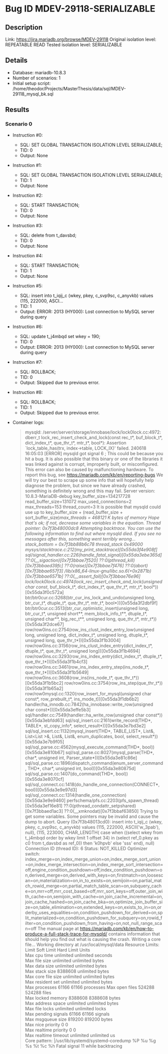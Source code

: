 # Bug ID MDEV-29118-SERIALIZABLE

## Description

Link:                     https://jira.mariadb.org/browse/MDEV-29118
Original isolation level: REPEATABLE READ
Tested isolation level:   SERIALIZABLE


## Details
 * Database: mariadb-10.8.3
 * Number of scenarios: 1
 * Initial setup script: /home/theodor/Projects/MasterThesis/data/sql/MDEV-29118_mysql_bk.sql

## Results
### Scenario 0
 * Instruction #0:
     - SQL:  SET GLOBAL TRANSACTION ISOLATION LEVEL SERIALIZABLE;
     - TID: 0
     - Output: None
 * Instruction #1:
     - SQL:  SET GLOBAL TRANSACTION ISOLATION LEVEL SERIALIZABLE;
     - TID: 1
     - Output: None
 * Instruction #2:
     - SQL:  START TRANSACTION;
     - TID: 0
     - Output: None
 * Instruction #3:
     - SQL:  delete from t_davsbd;
     - TID: 0
     - Output: None
 * Instruction #4:
     - SQL:  START TRANSACTION;
     - TID: 1
     - Output: None
 * Instruction #5:
     - SQL:  insert into t_iqij_c (wkey, pkey, c_svp9sc, c_anyvkb) values (115, 222000, ASCI...
     - TID: 1
     - Output: ERROR: 2013 (HY000): Lost connection to MySQL server during query
 * Instruction #6:
     - SQL:  update t_j4mbqd set wkey = 190;
     - TID: 0
     - Output: ERROR: 2013 (HY000): Lost connection to MySQL server during query
 * Instruction #7:
     - SQL:  ROLLBACK;
     - TID: 0
     - Output: Skipped due to previous error.
 * Instruction #8:
     - SQL:  ROLLBACK;
     - TID: 1
     - Output: Skipped due to previous error.

 * Container logs:
   > mysqld: /server/server/storage/innobase/lock/lock0lock.cc:4972: dberr_t lock_rec_insert_check_and_lock(const rec_t*, buf_block_t*, dict_index_t*, que_thr_t*, mtr_t*, bool*): Assertion `lock_table_has(trx, index->table, LOCK_IX)' failed.
   > 240618 16:05:03 [ERROR] mysqld got signal 6 ;
   > This could be because you hit a bug. It is also possible that this binary
   > or one of the libraries it was linked against is corrupt, improperly built,
   > or misconfigured. This error can also be caused by malfunctioning hardware.
   > To report this bug, see https://mariadb.com/kb/en/reporting-bugs
   > We will try our best to scrape up some info that will hopefully help
   > diagnose the problem, but since we have already crashed, 
   > something is definitely wrong and this may fail.
   > Server version: 10.8.3-MariaDB-debug
   > key_buffer_size=134217728
   > read_buffer_size=131072
   > max_used_connections=2
   > max_threads=153
   > thread_count=3
   > It is possible that mysqld could use up to 
   > key_buffer_size + (read_buffer_size + sort_buffer_size)*max_threads = 468121 K  bytes of memory
   > Hope that's ok; if not, decrease some variables in the equation.
   > Thread pointer: 0x7f3b48000dc8
   > Attempting backtrace. You can use the following information to find out
   > where mysqld died. If you see no messages after this, something went
   > terribly wrong...
   > stack_bottom = 0x7f3bb88b6c78 thread_stack 0x49000
   > mysys/stacktrace.c:212(my_print_stacktrace)[0x55da3f4e908f]
   > sql/signal_handler.cc:226(handle_fatal_signal)[0x55da3ebe365d]
   > ??:0(__sigaction)[0x7f3bbae7f520]
   > ??:0(pthread_kill)[0x7f3bbaed39fc]
   > ??:0(raise)[0x7f3bbae7f476]
   > ??:0(abort)[0x7f3bbae657f3]
   > /lib/x86_64-linux-gnu/libc.so.6(+0x2871b)[0x7f3bbae6571b]
   > ??:0(__assert_fail)[0x7f3bbae76e96]
   > lock/lock0lock.cc:4974(lock_rec_insert_check_and_lock(unsigned char const*, buf_block_t*, dict_index_t*, que_thr_t*, mtr_t*, bool*))[0x55da3f0c572a]
   > btr/btr0cur.cc:3268(btr_cur_ins_lock_and_undo(unsigned long, btr_cur_t*, dtuple_t*, que_thr_t*, mtr_t*, bool*))[0x55da3f2dbf9f]
   > btr/btr0cur.cc:3513(btr_cur_optimistic_insert(unsigned long, btr_cur_t*, unsigned short**, mem_block_info_t**, dtuple_t*, unsigned char**, big_rec_t**, unsigned long, que_thr_t*, mtr_t*))[0x55da3f2dce67]
   > row/row0ins.cc:2754(row_ins_clust_index_entry_low(unsigned long, unsigned long, dict_index_t*, unsigned long, dtuple_t*, unsigned long, que_thr_t*))[0x55da3f1b3004]
   > row/row0ins.cc:3156(row_ins_clust_index_entry(dict_index_t*, dtuple_t*, que_thr_t*, unsigned long))[0x55da3f1b4694]
   > row/row0ins.cc:3293(row_ins_index_entry(dict_index_t*, dtuple_t*, que_thr_t*))[0x55da3f1b4cf3]
   > row/row0ins.cc:3461(row_ins_index_entry_step(ins_node_t*, que_thr_t*))[0x55da3f1b5649]
   > row/row0ins.cc:3608(row_ins(ins_node_t*, que_thr_t*))[0x55da3f1b5bc2]
   > row/row0ins.cc:3754(row_ins_step(que_thr_t*))[0x55da3f1b65a2]
   > row/row0mysql.cc:1320(row_insert_for_mysql(unsigned char const*, row_prebuilt_t*, ins_mode_t))[0x55da3f1db6b2]
   > handler/ha_innodb.cc:7842(ha_innobase::write_row(unsigned char const*))[0x55da3effe5b3]
   > sql/handler.cc:7549(handler::ha_write_row(unsigned char const*))[0x55da3ebfdd63]
   > sql/sql_insert.cc:2161(write_record(THD*, TABLE*, st_copy_info*, select_result*))[0x55da3e7bd3e2]
   > sql/sql_insert.cc:1132(mysql_insert(THD*, TABLE_LIST*, List<Item>&, List<List<Item> >&, List<Item>&, List<Item>&, enum_duplicates, bool, select_result*))[0x55da3e7b9f05]
   > sql/sql_parse.cc:4562(mysql_execute_command(THD*, bool))[0x55da3e810b67]
   > sql/sql_parse.cc:8027(mysql_parse(THD*, char*, unsigned int, Parser_state*))[0x55da3e81c86e]
   > sql/sql_parse.cc:1896(dispatch_command(enum_server_command, THD*, char*, unsigned int, bool))[0x55da3e80875d]
   > sql/sql_parse.cc:1407(do_command(THD*, bool))[0x55da3e8070cf]
   > sql/sql_connect.cc:1418(do_handle_one_connection(CONNECT*, bool))[0x55da3e9e97d3]
   > sql/sql_connect.cc:1314(handle_one_connection)[0x55da3e9e9460]
   > perfschema/pfs.cc:2203(pfs_spawn_thread)[0x55da3ef16e81]
   > ??:0(pthread_condattr_setpshared)[0x7f3bbaed1ac3]
   > ??:0(__xmknodat)[0x7f3bbaf63850]
   > Trying to get some variables.
   > Some pointers may be invalid and cause the dump to abort.
   > Query (0x7f3b48013cd0): insert into t_iqij_c (wkey, pkey, c_svp9sc, c_anyvkb) values (115, 222000, ASCII('w_3pab'), null), (115, 223000, CHAR_LENGTH( case when ((select wkey from t_j4mbqd order by wkey limit 1 offset 34) in (select ref_0.pkey as c0 from t_davsbd as ref_0)) then 'k0hpvb' else 'sss' end), null)
   > Connection ID (thread ID): 6
   > Status: NOT_KILLED
   > Optimizer switch: index_merge=on,index_merge_union=on,index_merge_sort_union=on,index_merge_intersection=on,index_merge_sort_intersection=off,engine_condition_pushdown=off,index_condition_pushdown=on,derived_merge=on,derived_with_keys=on,firstmatch=on,loosescan=on,materialization=on,in_to_exists=on,semijoin=on,partial_match_rowid_merge=on,partial_match_table_scan=on,subquery_cache=on,mrr=off,mrr_cost_based=off,mrr_sort_keys=off,outer_join_with_cache=on,semijoin_with_cache=on,join_cache_incremental=on,join_cache_hashed=on,join_cache_bka=on,optimize_join_buffer_size=on,table_elimination=on,extended_keys=on,exists_to_in=on,orderby_uses_equalities=on,condition_pushdown_for_derived=on,split_materialized=on,condition_pushdown_for_subquery=on,rowid_filter=on,condition_pushdown_from_having=on,not_null_range_scan=off
   > The manual page at https://mariadb.com/kb/en/how-to-produce-a-full-stack-trace-for-mysqld/ contains
   > information that should help you find out what is causing the crash.
   > Writing a core file...
   > Working directory at /usr/local/mysql/data
   > Resource Limits:
   > Limit                     Soft Limit           Hard Limit           Units     
   > Max cpu time              unlimited            unlimited            seconds   
   > Max file size             unlimited            unlimited            bytes     
   > Max data size             unlimited            unlimited            bytes     
   > Max stack size            8388608              unlimited            bytes     
   > Max core file size        unlimited            unlimited            bytes     
   > Max resident set          unlimited            unlimited            bytes     
   > Max processes             61166                61166                processes 
   > Max open files            524288               524288               files     
   > Max locked memory         8388608              8388608              bytes     
   > Max address space         unlimited            unlimited            bytes     
   > Max file locks            unlimited            unlimited            locks     
   > Max pending signals       61166                61166                signals   
   > Max msgqueue size         819200               819200               bytes     
   > Max nice priority         0                    0                    
   > Max realtime priority     0                    0                    
   > Max realtime timeout      unlimited            unlimited            us        
   > Core pattern: |/usr/lib/systemd/systemd-coredump %P %u %g %s %t %c %h
   > Fatal signal 11 while backtracing
